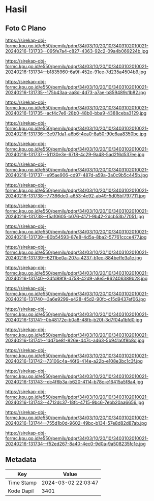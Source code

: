 # Hasil

## Foto C Plano

https://sirekap-obj-formc.kpu.go.id/e550/pemilu/pdpr/34/03/10/20/10/3403102010021-20240216-131733--095fe7a4-c827-4363-92c2-09a4b069224b.jpg

https://sirekap-obj-formc.kpu.go.id/e550/pemilu/pdpr/34/03/10/20/10/3403102010021-20240216-131734--b1835960-6a9f-452e-91ee-7d235a4504b9.jpg

https://sirekap-obj-formc.kpu.go.id/e550/pemilu/pdpr/34/03/10/20/10/3403102010021-20240216-131735--175b43aa-aa8d-4d73-a7ae-b859489c1b82.jpg

https://sirekap-obj-formc.kpu.go.id/e550/pemilu/pdpr/34/03/10/20/10/3403102010021-20240216-131735--acf4c7e6-28b0-48b0-bba9-4388ceba3129.jpg

https://sirekap-obj-formc.kpu.go.id/e550/pemilu/pdpr/34/03/10/20/10/3403102010021-20240216-131736--3e971da1-a6b6-4ea0-8a50-90c6aa8350bc.jpg

https://sirekap-obj-formc.kpu.go.id/e550/pemilu/pdpr/34/03/10/20/10/3403102010021-20240216-131737--51130e3e-67f8-4c29-9a48-5ad2f6d537ee.jpg

https://sirekap-obj-formc.kpu.go.id/e550/pemilu/pdpr/34/03/10/20/10/3403102010021-20240216-131737--e95ae906-cd97-487d-a59a-3a0c9b5c445b.jpg

https://sirekap-obj-formc.kpu.go.id/e550/pemilu/pdpr/34/03/10/20/10/3403102010021-20240216-131738--77366dc0-a653-4c92-ab49-5d05bf797711.jpg

https://sirekap-obj-formc.kpu.go.id/e550/pemilu/pdpr/34/03/10/20/10/3403102010021-20240216-131738--f5a10605-b076-4171-9b42-2dcb53b77051.jpg

https://sirekap-obj-formc.kpu.go.id/e550/pemilu/pdpr/34/03/10/20/10/3403102010021-20240216-131739--80b54593-87e8-4d5a-8ba2-57761ccce477.jpg

https://sirekap-obj-formc.kpu.go.id/e550/pemilu/pdpr/34/03/10/20/10/3403102010021-20240216-131739--6211be0a-207a-4237-b1ec-884beffe3a1e.jpg

https://sirekap-obj-formc.kpu.go.id/e550/pemilu/pdpr/34/03/10/20/10/3403102010021-20240216-131740--3dfd89f8-d758-42d9-a8e5-962406389b28.jpg

https://sirekap-obj-formc.kpu.go.id/e550/pemilu/pdpr/34/03/10/20/10/3403102010021-20240216-131740--3a6e9299-e428-45d2-90fc-c15d9437ef06.jpg

https://sirekap-obj-formc.kpu.go.id/e550/pemilu/pdpr/34/03/10/20/10/3403102010021-20240216-131741--0b48172e-b0a8-48fb-b20f-3d7f04a1bfd0.jpg

https://sirekap-obj-formc.kpu.go.id/e550/pemilu/pdpr/34/03/10/20/10/3403102010021-20240216-131741--1dd7be81-826e-447c-a463-5b941a0f8b8d.jpg

https://sirekap-obj-formc.kpu.go.id/e550/pemilu/pdpr/34/03/10/20/10/3403102010021-20240216-131742--73106c4a-46f6-414e-a22b-e108e3bc1c3f.jpg

https://sirekap-obj-formc.kpu.go.id/e550/pemilu/pdpr/34/03/10/20/10/3403102010021-20240216-131743--dc4f6b3a-b620-4114-b78c-e16415a5f8a4.jpg

https://sirekap-obj-formc.kpu.go.id/e550/pemilu/pdpr/34/03/10/20/10/3403102010021-20240216-131743--4712dc37-18fc-4715-9bc6-7ebb20aa6656.jpg

https://sirekap-obj-formc.kpu.go.id/e550/pemilu/pdpr/34/03/10/20/10/3403102010021-20240216-131744--755d1b0d-9602-49bc-b134-57e8d82d87ab.jpg

https://sirekap-obj-formc.kpu.go.id/e550/pemilu/pdpr/34/03/10/20/10/3403102010021-20240216-131734--f52ed267-8a40-4ec0-9d0a-9a508235fc1e.jpg


## Metadata

| Key        | Value               |
| ---------- | ------------------- |
| Time Stamp | 2024-03-02 22:03:47 |
| Kode Dapil | 3401                |



